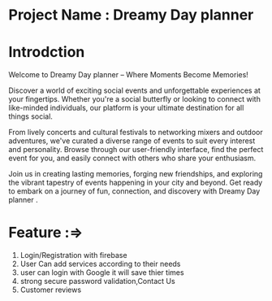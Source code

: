 # Project Name : Dreamy Day planner
 # Introdction
 Welcome to  Dreamy Day planner – Where Moments Become Memories!

Discover a world of exciting social events and unforgettable experiences at your fingertips. Whether you're a social butterfly or looking to connect with like-minded individuals, our platform is your ultimate destination for all things social.

From lively concerts and cultural festivals to networking mixers and outdoor adventures, we've curated a diverse range of events to suit every interest and personality. Browse through our user-friendly interface, find the perfect event for you, and easily connect with others who share your enthusiasm.

Join us in creating lasting memories, forging new friendships, and exploring the vibrant tapestry of events happening in your city and beyond. Get ready to embark on a journey of fun, connection, and discovery with  Dreamy Day planner .
 
# Feature :=>
 1. Login/Registration with firebase 
 2. User Can add services according to their needs
 3. user can login with Google it will save thier times
 4. strong secure password validation,Contact Us  
 5. Customer reviews
